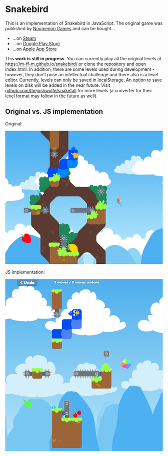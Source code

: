# Snakebird

This is an implementation of Snakebird in JavaScript. The original
game was published by [Noumenon Games](http://noumenongames.com/)
and can be bought...
* ...on [Steam](https://store.steampowered.com/app/357300/Snakebird/)
* ...on [Google Play Store](https://play.google.com/store/apps/details?id=com.NoumenonGames.SnakeBird_Touch)
* ...on [Apple App Store](https://itunes.apple.com/de/app/snakebird/id1087075743?mt=8)

This __work is still in progress__. You can currently play all the original levels at
https://m-ff-m.github.io/snakebird/ or clone the repository and open index.html. In
addition, there are some levels used during development - however, they don't pose
an intellectual challenge and there also is a level editor. Currently, levels can only
be saved in localStorage. An option to save levels on disk will be added in the near
future. Visit [github.com/thejoshwolfe/snakefall](https://github.com/thejoshwolfe/snakefall)
for more levels (a converter for their level format may follow in the future as well).

## Original vs. JS implementation

Original:

![Original Snakebird game](Original.png "Original game graphics")

JS implementation:

![Reimplemented Snakebird game](Fake.png "JS game graphics")